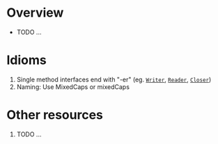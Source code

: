 # Overview
- TODO ...


# Idioms
1. Single method interfaces end with "-er"
    (eg. [`Writer`](https://pkg.go.dev/io#Writer), [`Reader`](https://pkg.go.dev/io#Reader), [`Closer`](https://pkg.go.dev/io#Closer))
1. Naming: Use MixedCaps or mixedCaps


# Other resources
1. TODO ...
